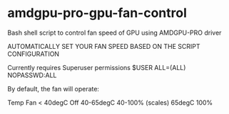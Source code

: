 # amdgpu-pro-gpu-fan-control
Bash shell script to control fan speed of GPU using AMDGPU-PRO driver

AUTOMATICALLY SET YOUR FAN SPEED BASED ON THE SCRIPT CONFIGURATION

Currently requires Superuser permissions 
$USER ALL=(ALL) NOPASSWD:ALL


By default, the fan will operate:

Temp          Fan
< 40degC      Off
40-65degC     40-100% (scales)
65degC        100%

